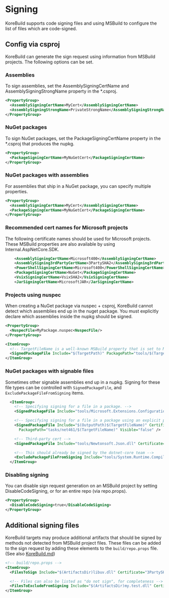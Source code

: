 Signing
=======

KoreBuild supports code signing files and using MSBuild to configure the list of files which are code-signed.

## Config via csproj

KoreBuild can generate the sign request using information from MSBuild projects. The following options can be set.

### Assemblies

To sign assemblies, set the AssemblySigningCertName and AssemblySigningStrongName property in the \*.csproj.

```xml
<PropertyGroup>
  <AssemblySigningCertName>MyCert</AssemblySigningCertName>
  <AssemblySigningStrongName>PrivateStrongName</AssemblySigningStrongName>
</PropertyGroup>
```

### NuGet packages

To sign NuGet packages, set the PackageSigningCertName property in the \*.csproj that produces the nupkg.

```xml
<PropertyGroup>
  <PackageSigningCertName>MyNuGetCert</PackageSigningCertName>
</PropertyGroup>
```

### NuGet packages with assemblies

For assemblies that ship in a NuGet package, you can specify multiple properties.

```xml
<PropertyGroup>
  <AssemblySigningCertName>MyCert</AssemblySigningCertName>
  <PackageSigningCertName>MyNuGetCert</PackageSigningCertName>
</PropertyGroup>
```

### Recommended cert names for Microsoft projects

The following certificate names should be used for Microsoft projects. These MSBuild properties are also available by using Internal.AspNetCore.SDK.

```xml
    <AssemblySigningCertName>Microsoft400</AssemblySigningCertName>
    <AssemblySigning3rdPartyCertName>3PartySHA2</AssemblySigning3rdPartyCertName>
    <PowerShellSigningCertName>Microsoft400</PowerShellSigningCertName>
    <PackageSigningCertName>NuGet</PackageSigningCertName>
    <VsixSigningCertName>VsixSHA2</VsixSigningCertName>
    <JarSigningCertName>MicrosoftJAR</JarSigningCertName>
```

### Projects using nuspec

When creating a NuGet package via nuspec + csproj, KoreBuild cannot detect which assemblies
end up in the nuget package. You must explicitly declare which assemblies inside the nupkg
should be signed.

```xml
<PropertyGroup>
  <NuspecFile>MyPackage.nuspec<NuspecFile/>
</PropertyGroup>

<ItemGroup>
  <!-- TargetFileName is a well-known MSBuild property that is set to MyPackage.dll -->
  <SignedPackageFile Include="$(TargetPath)" PackagePath="tools/$(TargetFileName)" Visible="false" />
</ItemGroup>
```

### NuGet packages with signable files

Sometimes other signable assemblies end up in a nupkg. Signing for these file types can be controlled with `SignedPackageFile`, and `ExcludePackageFileFromSigning` items.

```xml
  <ItemGroup>
    <!-- Specifying signing for a file in a package. -->
    <SignedPackageFile Include="tools/Microsoft.Extensions.Configuration.Abstractions.dll" Certificate="$(AssemblySigningCertName)" Visible="false" />

    <!-- Specifying signing for a file in a package using an explicit path within the NuGet package. -->
    <SignedPackageFile Include="$(OutputPath)$(TargetFileName)" Certificate="$(AssemblySigningCertName)"
      PackagePath="tasks/net461/$(TargetFileName)" Visible="false" />

    <!-- Third-party cert -->
    <SignedPackageFile Include="tools/Newtonsoft.Json.dll" Certificate="3PartySHA2" Visible="false" />

    <!-- This should already be signed by the dotnet-core team -->
    <ExcludePackageFileFromSigning Include="tools/System.Runtime.CompilerServices.Unsafe.dll" />
  </ItemGroup>
```

### Disabling signing

You can disable sign request generation on an MSBuild project by setting DisableCodeSigning, or for an entire repo (via repo.props).

```xml
<PropertyGroup>
  <DisableCodeSigning>true</DisableCodeSigning>
</PropertyGroup>
```

## Additional signing files

KoreBuild targets may produce additional artifacts that should be signed by methods not detected from MSBuild project files. These files can be added to the sign request by adding
these elements to the `build/repo.props` file. (See also [KoreBuild.md](./KoreBuild.md#repo-props))

```xml
<!-- build/repo.props -->
<ItemGroup>
  <FilesToSign Include="$(ArtifactsDir)libuv.dll" Certificate="3PartySHA2" />

  <!-- Files can also be listed as "do not sign", for completeness -->
  <FilesToExcludeFromSigning Include="$(ArtifactsDir)my.test.dll" Certificate="3PartySHA2" />
</ItemGroup>
```

